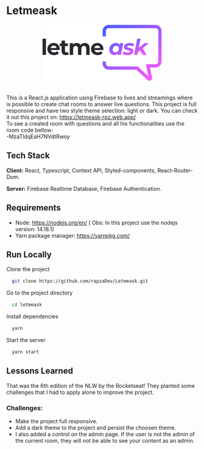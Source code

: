 # Letmeask 

<div align="center">
    <img src="https://raw.githubusercontent.com/rapzaDev/Letmeask/master/src/assets/images/logo.svg">
</div>
<br>

This is a React.js application using Firebase to lives and streamings where is possible to create chat rooms to answer live questions.
This project is full responsive and have two style theme selection: light or dark. You can check it out this project on: https://letmeask-rpz.web.app/
<br>
To see a created room with questions and all his functionalities use the room code bellow:
<br> -MzaTldqEaH7NVdtRwoy



## Tech Stack

**Client:** React, Typescript, Context API, Styled-components, React-Router-Dom.

**Server:** Firebase Realtime Database, Firebase Authentication.



## Requirements
 - Node: https://nodejs.org/en/ ( Obs: In this project use the nodejs version: 14.18.1)
 - Yarn package manager: https://yarnpkg.com/



## Run Locally

Clone the project

```bash
  git clone https://github.com/rapzaDev/Letmeask.git
```

Go to the project directory

```bash
  cd letmeask
```

Install dependencies

```bash
  yarn
```

Start the server

```bash
  yarn start
```


## Lessons Learned

That was the 6th edition of the NLW by the Rocketseat! They planted some challenges that I had to apply alone to improve the project.

### Challenges:
- Make the project full responsive.
- Add a dark theme to the project and persist the choosen theme.
- I also added a control on the admin page. If the user is not the admin of the current room, they will not be able to see your content as an admin.
